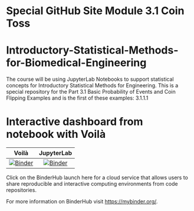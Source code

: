 # Special GitHub Site Module 3.1 Coin Toss
# Introductory-Statistical-Methods-for-Biomedical-Engineering

The course will be using JupyterLab Notebooks to support statistical concepts for Introductory Statistical Methods for Engineering. This is a special repository for the Part 3.1 Basic Probability of Events and Coin Flipping Examples and is the first of these examples: 3.1.1.1

# Interactive dashboard from notebook with Voilà

| Voilà | JupyterLab |
| :-----------------------: | :---------------------: |
| [![Binder](https://mybinder.org/badge_logo.svg)](https://mybinder.org/v2/gh/Statistical-Methods-for-Engineering/Special_GitHub_Site_Part_3.1_Coin_Toss_3.1.1.1/HEAD?urlpath=voila%2Frender%2FChapter_3.1.1_Coin_Toss_1.ipynb)   |  [![Binder](https://mybinder.org/badge_logo.svg)](https://mybinder.org/v2/gh/Statistical-Methods-for-Engineering/Special_GitHub_Site_Part_3.1_Coin_Toss_3.1.1.1/HEAD) |

Click on the BinderHub launch here for a cloud service that allows users to share reproducible and interactive computing environments from code repositories. 


For more information on BinderHub visit https://mybinder.org/.
